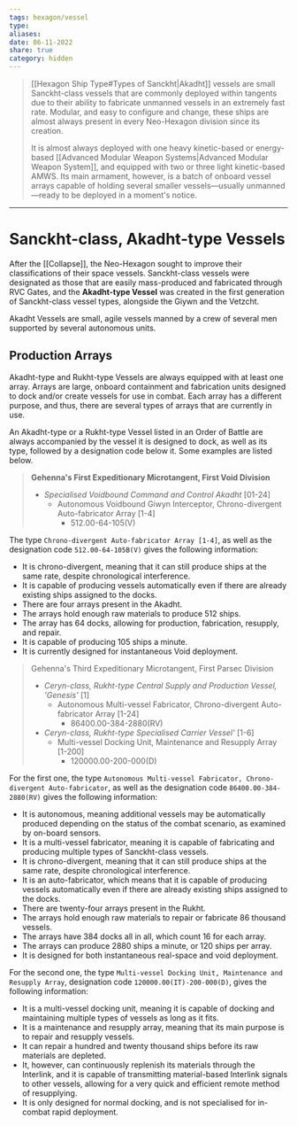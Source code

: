 ```yaml
---
tags: hexagon/vessel
type: 
aliases: 
date: 06-11-2022
share: true
category: hidden
---
```


> [[Hexagon Ship Type#Types of Sanckht|Akadht]] vessels are small Sanckht-class vessels that are commonly deployed within tangents due to their ability to fabricate unmanned vessels in an extremely fast rate. Modular, and easy to configure and change, these ships are almost always present in every Neo-Hexagon division since its creation.
> 
> It is almost always deployed with one heavy kinetic-based or energy-based [[Advanced Modular Weapon Systems|Advanced Modular Weapon System]], and equipped with two or three light kinetic-based AMWS. Its main armament, however, is a batch of onboard vessel arrays capable of holding several smaller vessels—usually unmanned—ready to be deployed in a moment's notice.
---

# Sanckht-class, Akadht-type Vessels

After the [[Collapse]], the Neo-Hexagon sought to improve their classifications of their space vessels. Sanckht-class vessels were designated as those that are easily mass-produced and fabricated through RVC Gates, and the **Akadht-type Vessel** was created in the first generation of Sanckht-class vessel types, alongside the Giywn and the Vetzcht.

Akadht Vessels are small, agile vessels manned by a crew of several men supported by several autonomous units.

## Production Arrays

Akadht-type and Rukht-type Vessels are always equipped with at least one array. Arrays are large, onboard containment and fabrication units designed to dock and/or create vessels for use in combat. Each array has a different purpose, and thus, there are several types of arrays that are currently in use.

An Akadht-type or a Rukht-type Vessel listed in an Order of Battle are always accompanied by the vessel it is designed to dock, as well as its type, followed by a designation code below it. Some examples are listed below.

> **Gehenna's First Expeditionary Microtangent, First Void Division**
> - *Specialised Voidbound Command and Control Akadht* [01-24]
> 	- Autonomous Voidbound Giwyn Interceptor, Chrono-divergent Auto-fabricator Array [1-4]
> 		- 512.00-64-105(V)

The type `Chrono-divergent Auto-fabricator Array [1-4]`, as well as the designation code `512.00-64-105B(V)` gives the following information:
- It is chrono-divergent, meaning that it can still produce ships at the same rate, despite chronological interference.
- It is capable of producing vessels automatically even if there are already existing ships assigned to the docks.
- There are four arrays present in the Akadht.
- The arrays hold enough raw materials to produce 512 ships.
- The array has 64 docks, allowing for production, fabrication, resupply, and repair.
- It is capable of producing 105 ships a minute.
- It is currently designed for instantaneous Void deployment.

> Gehenna's Third Expeditionary Microtangent, First Parsec Division
> - *Ceryn-class, Rukht-type Central Supply and Production Vessel, 'Genesis'* [1]
> 	- Autonomous Multi-vessel Fabricator, Chrono-divergent Auto-fabricator Array [1-24]
> 		- 86400.00-384-2880(RV)
> - *Ceryn-class, Rukht-type Specialised Carrier Vessel'* [1-6]
> 	- Multi-vessel Docking Unit, Maintenance and Resupply Array [1-200]
> 		- 120000.00-200-000(D)

For the first one, the type `Autonomous Multi-vessel Fabricator, Chrono-divergent Auto-fabricator`, as well as the designation code `86400.00-384-2880(RV)` gives the following information:
- It is autonomous, meaning additional vessels may be automatically produced depending on the status of the combat scenario, as examined by on-board sensors.
- It is a multi-vessel fabricator, meaning it is capable of fabricating and producing multiple types of Sanckht-class vessels.
- It is chrono-divergent, meaning that it can still produce ships at the same rate, despite chronological interference.
- It is an auto-fabricator, which means that it is capable of producing vessels automatically even if there are already existing ships assigned to the docks.
- There are twenty-four arrays present in the Rukht.
- The arrays hold enough raw materials to repair or fabricate 86 thousand vessels.
- The arrays have 384 docks all in all, which count 16 for each array.
- The arrays can produce 2880 ships a minute, or 120 ships per array.
- It is designed for both instantaneous real-space and void deployment.

For the second one, the type `Multi-vessel Docking Unit, Maintenance and Resupply Array`, designation code `120000.00(IT)-200-000(D)`, gives the following information:
- It is a multi-vessel docking unit, meaning it is capable of docking and maintaining multiple types of vessels as long as it fits.
- It is a maintenance and resupply array, meaning that its main purpose is to repair and resupply vessels.
- It can repair a hundred and twenty thousand ships before its raw materials are depleted.
- It, however, can continuously replenish its materials through the Interlink, and it is capable of transmitting material-based Interlink signals to other vessels, allowing for a very quick and efficient remote method of resupplying.
- It is only designed for normal docking, and is not specialised for in-combat rapid deployment.